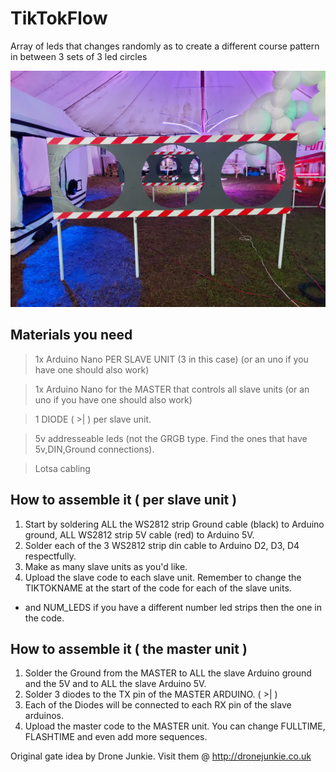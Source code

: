 # TikTokFlow
Array of leds that changes randomly as to create a different course pattern in between 3 sets of 3 led circles

![Alt text](248640171_10159488980759481_7952433724348510257_n.jpg?raw=true "Tik Tok Flow")


## Materials you need

> 1x Arduino Nano PER SLAVE UNIT (3 in this case) (or an uno if you have one should also work)

> 1x Arduino Nano for the MASTER that controls all slave units (or an uno if you have one should also work)

> 1 DIODE (  >|  ) per slave unit.   

> 5v addresseable leds (not the GRGB type. Find the ones that have 5v,DIN,Ground connections).



> Lotsa cabling



## How to assemble it ( per slave unit )

1. Start by soldering ALL the WS2812 strip Ground cable (black) to Arduino ground, ALL WS2812 strip 5V cable (red) to Arduino 5V.
2. Solder each of the 3 WS2812 strip din cable to Arduino D2, D3, D4 respectfully.
3. Make as many slave units as you'd like.
4. Upload the slave code to each slave unit. Remember to change the TIKTOKNAME at the start of the code for each of the slave units.
  - and NUM_LEDS if you have a different number led strips then the one in the code.


## How to assemble it ( the master unit )

1. Solder the Ground from the MASTER to ALL the slave Arduino ground and the 5V and to ALL the slave Arduino 5V.
2. Solder 3 diodes to the TX pin of the MASTER ARDUINO. (  >|  )
3. Each of the Diodes will be connected to each RX pin of the slave arduinos.
4. Upload the master code to the MASTER unit. You can change FULLTIME, FLASHTIME and even add more sequences.






Original gate idea by Drone Junkie.
Visit them @ http://dronejunkie.co.uk
